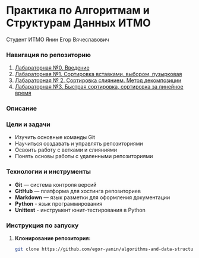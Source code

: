 # Практика по Алгоритмам и Cтруктурам Данных ИТМО 
Студент ИТМО Янин Егор Вячеславович

### Навигация по репозиторию
1. [Лабараторная №0. Введение](https://github.com/egor-yanin/algorithms-and-data-structures/tree/main/lab0)
2. [Лабараторная №1. Сортировка вставками, выбором, пузырковая](https://github.com/egor-yanin/algorithms-and-data-structures/tree/main/lab1)
3. [Лабараторная № 2. Сортировка слиянием. Метод декомпозиции](https://github.com/egor-yanin/algorithms-and-data-structures/tree/main/lab2)
4. [Лабараторная №3. Быстрая сортировка, сортировка за линейное время](https://github.com/egor-yanin/algorithms-and-data-structures/tree/lab3/lab3)

### Описание 

### Цели и задачи

- Изучить основные команды Git
- Научиться создавать и управлять репозиториями
- Освоить работу с ветками и слияниями
- Понять основы работы с удаленными репозиториями

### Технологии и инструменты

- **Git** — система контроля версий
- **GitHub** — платформа для хостинга репозиториев
- **Markdown** — язык разметки для оформления документации
- **Python** - язык программирования
- **Unittest** - инструмент юнит-тестирования в Python

### Инструкция по запуску

1. **Клонирование репозитория:**
   ```bash
   git clone https://github.com/egor-yanin/algorithms-and-data-structures.git

